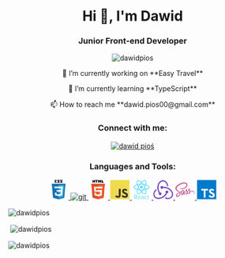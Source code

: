 <h1 align="center">Hi 👋, I'm Dawid</h1>
<h3 align="center">Junior Front-end Developer</h3>

<p align="center"> <img src="https://komarev.com/ghpvc/?username=dawidpios&label=Profile%20views&color=0e75b6&style=flat" alt="dawidpios" /> </p>

<p align="center">🔭 I’m currently working on **Easy Travel**</p>

<p align="center">🌱 I’m currently learning **TypeScript**</p>

<p align="center">📫 How to reach me **dawid.pios00@gmail.com**</p>

<h3 align="center">Connect with me:</h3>
<p align="center">
<a href="https://www.facebook.com/dawid.pios.7" target="blank"><img align="center" src="https://raw.githubusercontent.com/rahuldkjain/github-profile-readme-generator/master/src/images/icons/Social/facebook.svg" alt="dawid pioś" height="30" width="40" /></a>
</p>

<h3 align="center">Languages and Tools:</h3>
<p align="center"> <a href="https://www.w3schools.com/css/" target="_blank" rel="noreferrer"> <img src="https://raw.githubusercontent.com/devicons/devicon/master/icons/css3/css3-original-wordmark.svg" alt="css3" width="40" height="40"/> </a> <a href="https://git-scm.com/" target="_blank" rel="noreferrer"> <img src="https://www.vectorlogo.zone/logos/git-scm/git-scm-icon.svg" alt="git" width="40" height="40"/> </a> <a href="https://www.w3.org/html/" target="_blank" rel="noreferrer"> <img src="https://raw.githubusercontent.com/devicons/devicon/master/icons/html5/html5-original-wordmark.svg" alt="html5" width="40" height="40"/> </a> <a href="https://developer.mozilla.org/en-US/docs/Web/JavaScript" target="_blank" rel="noreferrer"> <img src="https://raw.githubusercontent.com/devicons/devicon/master/icons/javascript/javascript-original.svg" alt="javascript" width="40" height="40"/> </a> <a href="https://reactjs.org/" target="_blank" rel="noreferrer"> <img src="https://raw.githubusercontent.com/devicons/devicon/master/icons/react/react-original-wordmark.svg" alt="react" width="40" height="40"/> </a> <a href="https://redux.js.org" target="_blank" rel="noreferrer"> <img src="https://raw.githubusercontent.com/devicons/devicon/master/icons/redux/redux-original.svg" alt="redux" width="40" height="40"/> </a> <a href="https://sass-lang.com" target="_blank" rel="noreferrer"> <img src="https://raw.githubusercontent.com/devicons/devicon/master/icons/sass/sass-original.svg" alt="sass" width="40" height="40"/> </a> <a href="https://www.typescriptlang.org/" target="_blank" rel="noreferrer"> <img src="https://raw.githubusercontent.com/devicons/devicon/master/icons/typescript/typescript-original.svg" alt="typescript" width="40" height="40"/> </a> </p>

<p><img align="center" src="https://github-readme-stats.vercel.app/api/top-langs?username=dawidpios&show_icons=true&locale=en&layout=compact" alt="dawidpios" /></p>

<p>&nbsp;<img align="center" src="https://github-readme-stats.vercel.app/api?username=dawidpios&show_icons=true&locale=en" alt="dawidpios" /></p>

<p><img align="center" src="https://github-readme-streak-stats.herokuapp.com/?user=dawidpios&" alt="dawidpios" /></p>
